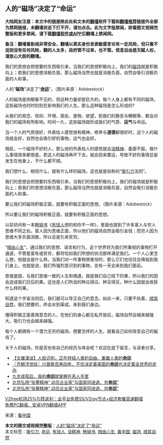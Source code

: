  <h2>人的“磁场”决定了“命运”</h2> <p class="notice"><b>大陆网友注意：本文中的链接除此处和文末的<a href="https://github.com/bannedbook/fanqiang" >翻墙</a>软件下载和<a href="https://github.com/killgcd/justmysocks/blob/master/README.md">翻墙推荐</a>链接外全部为禁网链接，未翻墙状态下打不开，请勿点击。此为文字版禁闻，欲看图文视频完整版和更多禁闻，请下载<a href="https://github.com/bannedbook/fanqiang">翻墙软件或APP</a>后翻墙上禁闻网。</p><p>备注：翻墙看新闻非常安全，翻墙以真实身份发表敏感言论有一定风险，但只看不说则没有任何风险，翻的人太多，政府管不过来，也不管。信息自由是天赋人权，请放心大胆的翻墙。</b></p>  <div class="entry"> <p id="summary">我们的思想会把想要的东西吸引来，当我们的思想积极向上，我们的<a href="https://www.bannedbook.org/bnews/tag/%E7%A3%81%E5%9C%BA/" class="st_tag internal_tag" rel="tag" title="标签 磁场 下的日志">磁场</a>就是积极向上；若我们的思想消极负面，那么磁场当然也就是消极负面，自然会吸引消极负面的人和事。</p> <p id="conimg">人的“<strong>磁场</strong>”决定了“<strong><a href="https://www.bannedbook.org/bnews/tag/%e5%91%bd%e8%bf%90/" class="st_tag internal_tag" rel="tag" title="标签 命运 下的日志">命运</a></strong>”。（图片来源：Adobestock）</p> <p>人的磁场是肉眼看不见的，但这种力量却是巨大的。每个人身上都有不同的磁场，这些磁场也时时刻刻在影响我们的人生。那么这种磁场是怎么形成的?</p> <p>从我们的观念、信仰、环境、朋友、食物、欲望，到我们的静息与睡眠等，都会对我们的磁场有所影响。时间一久，这些磁场就形成我们的气质、<strong>运气</strong>与命运。</p> <p>当一个人的气质很好，外表给人感觉很有精神，修养与<strong>道德</strong>都很好时，这个人的磁场就会好，自然也会吸引好的事物，运气也会好。</p> <p>相反，一个磁场不好的人，那么他的外表给人的感觉就会<a href="https://www.bannedbook.org/bnews/tag/%E6%B2%A1%E7%B2%BE%E7%A5%9E/" class="st_tag internal_tag" rel="tag" title="标签 没精神 下的日志">没精神</a>、委靡不振，做什么事情效率都很差。若这人的磁场再坏下去，就会招来噩运，导致不好的事情总是发生在他身上，干什么都不顺。</p>  <p>我们想什么、相信什么，就有什么样的磁场，这也就是俗称的“<a href="https://www.bannedbook.org/bnews/tag/%E5%90%B8%E5%BC%95%E5%8A%9B/" class="st_tag internal_tag" rel="tag" title="标签 吸引力 下的日志">吸引力</a>法则”。</p> <p>我们的思想会把想要的东西吸引来，当我们的思想积极向上，我们的磁场就是积极向上；若我们的思想消极负面，那么磁场当然也就是消极负面，自然会吸引消极负面的人和事。</p> <p>要让我们的磁场积极正面，就要有积极正面的思想。（图片来源：Adobestock）</p> <p>所以要让我们的磁场积极正面，就要有积极正面的思想。</p> <p>以前坊间有一本<a href="https://www.bannedbook.org/bnews/tag/%E7%95%85%E9%94%80%E4%B9%A6/" class="st_tag internal_tag" rel="tag" title="标签 畅销书 下的日志">畅销书</a>《<a href="https://www.bannedbook.org/bnews/tag/%E6%9C%89%E9%92%B1%E4%BA%BA/" class="st_tag internal_tag" rel="tag" title="标签 有钱人 下的日志">有钱人</a>想的和你不一样》，里面也提到了许多富人与穷人思维不同之处。富人因为思维正面，所以他们的磁场自然会吸引金钱；而穷人因为思维大多负面消极，所以总是引来贫穷。</p> <p>“<a href="https://www.bannedbook.org/bnews/tag/%E7%9B%B8%E7%94%B1%E5%BF%83%E7%94%9F/" class="st_tag internal_tag" rel="tag" title="标签 相由心生 下的日志">相由心生</a>”，通过我们的思想、语言和行为，这个世界将为我们所重视的事物打开通道，不管是富有或贫穷，都将恰如我们所想的状况那样满足我们。一个人心里怎么想，他就会是什么样。当我们对一件事物很害怕时，那么它们也往往会降临到我们身上。也就是说，我们所强烈意识到的事物，总有一天会来到我们面前。</p>  <p>思维是因，与我们思维一致的人生和境遇，就是我们自己结下的果，所以我们的因会造成我们日后的果。这也是人们所说的种瓜得瓜、种豆得豆，种什么因就会收获什么样的果。</p> <p>知道这个宇宙法则后，我们就可以导正自己的意念。如此一来，只要不执着，<a href="https://www.bannedbook.org/bnews/tag/%E9%A1%BA%E5%85%B6%E8%87%AA%E7%84%B6/" class="st_tag internal_tag" rel="tag" title="标签 顺其自然 下的日志">顺其自然</a>，我们想要的，终会水到渠成，来到我们身边。</p> <p>懂得积极正面善用意念的人，在他们的身心都无私开放后，磁场自然会越来越强大，吸引力也会越来越强。</p> <p>每个人都拥有一个潜力无穷的磁场，想要怎样的人生，就看自己如何改变自己的磁场了。</p> <p>关于人的磁场，你是否也有自己的经历与体会呢？欢迎在底下留言，与读者分享。</p> <ul class='op-related-articles' title='相关阅读'> <li><a href='https://www.bannedbook.org/bnews/cbnews/20201216/1448694.html' target='_blank'>【文雍漫谈】人脸识别，正在终结人类的自由、重置人类的<b>命运</b></a></li> <li><a href='https://www.bannedbook.org/bnews/ssgc/20201215/1447841.html' target='_blank'>〖兲朝浮世绘〗川普能否再四年，不仅决定着美国的<b>命运</b>也决定着全世界的走向</a></li> <li><a href='https://www.bannedbook.org/bnews/ssgc/20201213/1447160.html' target='_blank'>九岁成孤后，我的<b>命运</b>就掌握在恶人手里</a></li> <li><a href='https://www.bannedbook.org/bnews/headline/20201213/1447142.html' target='_blank'>北京弘扬“张謇精神” 动员企业家“与国家同进退、共<b>命运</b>”</a></li> <li><a href='https://www.bannedbook.org/bnews/headline/20201213/1447135.html' target='_blank'>北京弘扬“张骞精神” 动员企业家“与国家同进退、共<b>命运</b>”</a></li> </ul> <p class="texttj"> <a href="https://www.bannedbook.org/forum23/topic22702.html" target="_blank">V2free机场25%引荐返利：全平台免费SS/V2ray节点+经济套餐高速翻墙</a><br/> <a href="https://github.com/bannedbook/fanqiang/wiki/%E7%A6%81%E9%97%BB%E7%BD%91%E5%AE%89%E5%8D%93%E7%BF%BB%E5%A2%99%E6%96%B0%E9%97%BBAPP" target="_blank">免费PC翻墙、安卓VPN翻墙APP</a></p><p> 来源：<span class='wp_keywordlink_affiliate'><a href="https://www.secretchina.com/" title="看中国" target="_blank">看中国</a></span> </p> <a name='sharetosocial'></a>       <div><b>本文的图文或视频完整版</b>：<a href='https://www.bannedbook.org/bnews/comments/20201217/1449544.html'>人的“磁场”决定了“命运”</a></div>  </div><!--END ENTRY--> <div class="postfooter"> <div>本文标签：<a href="https://www.bannedbook.org/bnews/tag/%E5%90%B8%E5%BC%95%E5%8A%9B/" rel="tag">吸引力</a>, <a href="https://www.bannedbook.org/bnews/tag/%e5%91%bd%e8%bf%90/" rel="tag">命运</a>, <a href="https://www.bannedbook.org/bnews/tag/%E6%9C%89%E9%92%B1%E4%BA%BA/" rel="tag">有钱人</a>, <a href="https://www.bannedbook.org/bnews/tag/%E6%B2%A1%E7%B2%BE%E7%A5%9E/" rel="tag">没精神</a>, <a href="https://www.bannedbook.org/bnews/tag/%E7%95%85%E9%94%80%E4%B9%A6/" rel="tag">畅销书</a>, <a href="https://www.bannedbook.org/bnews/tag/%E7%9B%B8%E7%94%B1%E5%BF%83%E7%94%9F/" rel="tag">相由心生</a>, <a href="https://www.bannedbook.org/bnews/tag/%e7%9c%8b%e4%b8%ad%e5%9b%bd/" rel="tag">看中国</a>, <a href="https://www.bannedbook.org/bnews/tag/%E7%A3%81%E5%9C%BA/" rel="tag">磁场</a>, <a href="https://www.bannedbook.org/bnews/tag/%E9%A1%BA%E5%85%B6%E8%87%AA%E7%84%B6/" rel="tag">顺其自然</a></div>  </div><!--END POSTFOOTER--> 